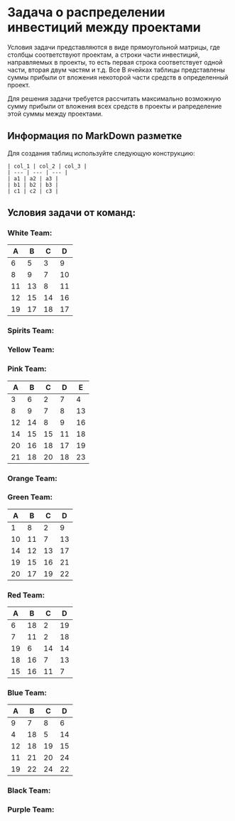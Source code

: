 # Задача о распределении инвестиций между проектами
Условия задачи представляются в виде прямоугольной матрицы, где столбцы соответствуют проектам, а строки части 
инвестиций, направляемых в проекты, то есть первая строка соответствует одной части, вторая двум частям и т.д. Все 
В ячейках таблицы представлены суммы прибыли от вложения некоторой части средств в определенный проект.

Для решения задачи требуется рассчитать максимально возможную сумму прибыли от вложения всех средств в проекты и 
рапределение этой суммы между проектами.
## Информация по MarkDown разметке
Для создания таблиц используйте следующую конструкцию:  
```
| col_1 | col_2 | col_3 |  
| --- | --- | --- |  
| a1 | a2 | a3 |
| b1 | b2 | b3 |
| с1 | с2 | с3 |
```
## Условия задачи от команд:
### White Team:

<table>
<thead>
  <tr>
    <th>A</th>
    <th>B</th>
    <th>C</th>
    <th>D</th>
  </tr>
</thead>
<tbody>
  <tr>
    <td>6</td>
    <td>5</td>
    <td>3</td>
    <td>9</td>
  </tr>
  <tr>
    <td>8</td>
    <td>9</td>
    <td>7</td>
    <td>10</td>
  </tr>
  <tr>
    <td>11</td>
    <td>13</td>
    <td>8</td>
    <td>11</td>
  </tr>
  <tr>
    <td>12</td>
    <td>15</td>
    <td>14</td>
    <td>16</td>
  </tr>
  <tr>
    <td>19</td>
    <td>17</td>
    <td>18</td>
    <td>17</td>
  </tr>
</tbody>
</table>

### Spirits Team:
### Yellow Team:
### Pink Team:
| A | B | C | D | E |
|---|---|---|---|---|
| 3 | 6 | 2 | 7 | 4 |
| 8 | 9 | 7 | 8 | 13 |
| 12 | 14 | 8 | 9 | 16 |
| 14 | 15 | 15 | 11 | 18 |
| 20 | 16 | 18 | 17 | 19 |
| 21 | 18 | 20 | 18 | 23 |
### Orange Team:
### Green Team:
| A   | B   | C   | D   |
|-----|-----|-----|-----|
| 1   | 8   | 2   | 9   |
| 10  | 11  | 7   | 13  | 
 | 14  | 12  | 13  | 17  | 
| 19  | 15  | 16  | 21  |
| 20  | 17  | 19  | 22  |
### Red Team:
| A   | B   | C   | D   |
|-----|-----|-----|-----|
| 6   | 18  | 2   | 19  |
| 7   | 11  | 2   | 18  | 
 | 19  | 6   | 14  | 14  | 
| 18  | 16  | 7   | 13  |
| 15  | 16  | 11  | 7   |
### Blue Team:
| A   | B   | C   | D   |
|-----|-----|-----|-----|
| 9   | 7   | 8   | 6   |
| 4   | 18  | 5   | 14  | 
 | 12  | 18  | 19  | 15  | 
| 11  | 21  | 20  | 24  |
| 19  | 22  | 24  | 22  |
### Black Team:
### Purple Team:
